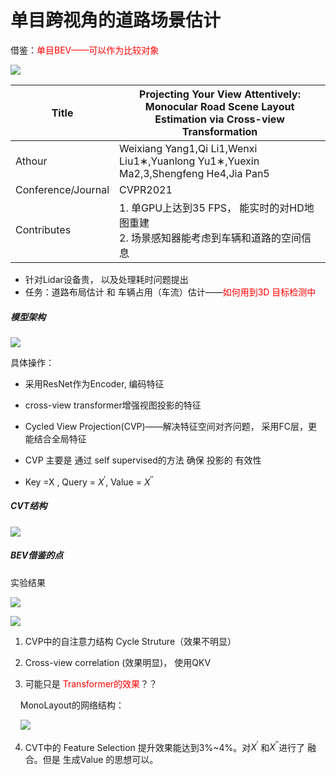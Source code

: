 # 单目跨视角的道路场景估计

借鉴：<font color=red>单目BEV——可以作为比较对象</font>

![](/home/yihang/.config/marktext/images/2022-07-26-10-54-57-2022-07-26%2010-54-31%20的屏幕截图.png)

| Title              | Projecting Your View Attentively: Monocular Road Scene Layout Estimation via Cross-view Transformation |
| ------------------ | ------------------------------------------------------------------------------------------------------ |
| Athour             | Weixiang Yang1,Qi Li1,Wenxi Liu1∗,Yuanlong Yu1∗,Yuexin Ma2,3,Shengfeng He4,Jia Pan5                    |
| Conference/Journal | CVPR2021                                                                                               |
| Contributes        | 1. 单GPU上达到35 FPS， 能实时的对HD地图重建<br/>2. 场景感知器能考虑到车辆和道路的空间信息                                               |

- 针对Lidar设备贵， 以及处理耗时问题提出
- 任务：道路布局估计 和 车辆占用（车流）估计——<font color=red>如何用到3D 目标检测中</font>

##### 模型架构

![](/home/yihang/.config/marktext/images/2022-07-26-11-30-26-2022-07-26%2011-30-08%20的屏幕截图.png)

具体操作：

- 采用ResNet作为Encoder, 编码特征

- cross-view transformer增强视图投影的特征

- Cycled View Projection(CVP)——解决特征空间对齐问题， 采用FC层，更能结合全局特征

- CVP 主要是 通过 self supervised的方法 确保 投影的 有效性

- Key =X , Query = $X^{\prime}$, Value = $X^{\prime \prime}$

##### CVT结构

![](/home/yihang/.config/marktext/images/2022-07-26-11-45-26-2022-07-26%2011-44-51%20的屏幕截图.png)

##### BEV借鉴的点

实验结果

![](/home/yihang/.config/marktext/images/2022-07-26-14-07-05-2022-07-26%2014-06-51%20的屏幕截图.png)

![](/home/yihang/.config/marktext/images/2022-07-26-14-03-10-2022-07-26%2014-02-49%20的屏幕截图.png)

1. CVP中的自注意力结构  Cycle Struture（效果不明显）

2. Cross-view correlation (效果明显)， 使用QKV

3. 可能只是 <font color=red>Transformer的效果</font>？？

    MonoLayout的网络结构：

    ![](/home/yihang/.config/marktext/images/2022-07-26-14-11-06-2022-07-26%2014-10-34%20的屏幕截图.png)

4. CVT中的 Feature Selection 提升效果能达到3%~4%。对$X^{\prime}$ 和$X^{\prime \prime}$进行了 融合。但是 生成Value 的思想可以。

